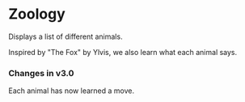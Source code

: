 ﻿# Zoology

Displays a list of different animals.

Inspired by "The Fox" by Ylvis, we also learn what each animal says.

### Changes in v3.0
Each animal has now learned a move.